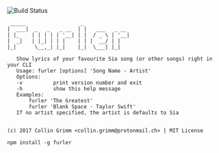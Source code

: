![Build Status](https://travis-ci.org/collinsnji/Furler.svg?branch=master "Travis Build")

```
 _____                  _
|  ___|  _   _   _ __  | |   ___   _ __
| |_    | | | | | '__| | |  / _ \ | '__|
|  _|   | |_| | | |    | | |  __/ | |
|_|      \__,_| |_|    |_|  \___| |_|

   Show lyrics of your favourite Sia song (or other songs) right in your CLI
   Usage: furler [options] 'Song Name - Artist'
   Options:
   -v          print version number and exit
   -h          show this help message
   Examples:
       furler 'The Greatest'
       furler 'Blank Space - Taylor Swift'
   If no artist specified, the artist is defaults to Sia
   
```
    (c) 2017 Collin Grimm <collin.grimm@protonmail.ch> | MIT License

    npm install -g furler
